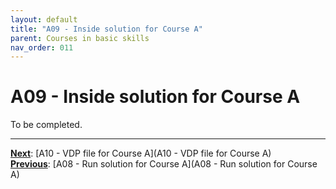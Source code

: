 ```yaml
---
layout: default
title: "A09 - Inside solution for Course A"
parent: Courses in basic skills
nav_order: 011
---
```


# A09 - Inside solution for Course A

To be completed.  




---
**<u>Next</u>**: [A10 - VDP file for Course A](A10 - VDP file for Course A)   
**<u>Previous</u>**: [A08 - Run solution for Course A](A08 - Run solution for Course A)  
